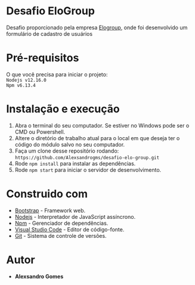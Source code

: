 # Desafio EloGroup
Desafio proporcionado pela empresa [Elogroup](https://elogroup.com.br/), onde foi desenvolvido um formulário de cadastro de usuários
# Pré-requisitos
O que você precisa para iniciar o projeto:  
`Nodejs v12.16.0`  
`Npm v6.13.4`

# Instalação e execução

1. Abra o terminal do seu computador. Se estiver no Windows pode ser o CMD ou Powershell.  
2. Altere o diretório de trabalho atual para o local em que deseja ter o código do módulo salvo no seu computador.    
3. Faça um clone desse repositório rodando:<br>
`https://github.com/Alexsandrogms/desafio-elo-group.git`  
5. Rode `npm install` para instalar as dependências.
6. Rode `npm start` para iniciar o servidor de desenvolvimento.

# Construido com

* [Bootstrap](https://getbootstrap.com/) - Framework web.  
* [Nodejs](https://nodejs.org/en/) - Interpretador de JavaScript assíncrono. 
* [Npm](https://www.npmjs.com/) - Gerenciador de dependências.   
* [Visual Studio Code](https://code.visualstudio.com/) - Editor de código-fonte.  
* [Git](https://git-scm.com/) - Sistema de controle de versões.

# Autor

* **Alexsandro Gomes**
